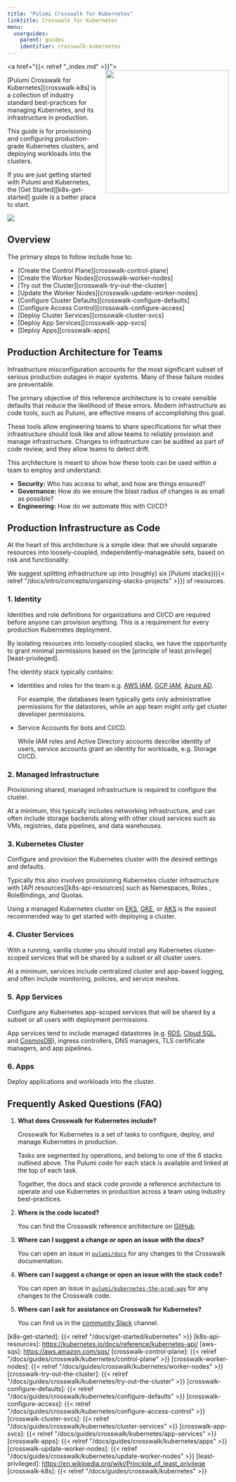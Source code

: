 ```yaml
---
title: "Pulumi Crosswalk for Kubernetes"
linktitle: Crosswalk for Kubernetes
menu:
  userguides:
    parent: guides
    identifier: crosswalk-kubernetes
---
```


<a href="{{< relref "_index.md" >}}">
    <img src="/images/docs/reference/crosswalk/kubernetes/crosswalk-for-k8s.svg" align="right" width="280" style="margin: 0 0 32px 16px;">
</a>

[Pulumi Crosswalk for Kubernetes][crosswalk-k8s] is a collection of industry standard
best-practices for managing Kubernetes, and its infrastructure in production.

This guide is for provisioning and configuring production-grade Kubernetes
clusters, and deploying workloads into the clusters.

If you are just getting started with Pulumi and Kubernetes, the [Get Started][k8s-get-started] guide is a better place to start.

<a href="/images/docs/quickstart/kubernetes/cake.svg">
<img src="/images/docs/quickstart/kubernetes/cake.svg">
</a>

## Overview

The primary steps to follow include how to:

  * [Create the Control Plane][crosswalk-control-plane]
  * [Create the Worker Nodes][crosswalk-worker-nodes]
  * [Try out the Cluster][crosswalk-try-out-the-cluster]
  * [Update the Worker Nodes][crosswalk-update-worker-nodes]
  * [Configure Cluster Defaults][crosswalk-configure-defaults]
  * [Configure Access Control][crosswalk-configure-access]
  * [Deploy Cluster Services][crosswalk-cluster-svcs]
  * [Deploy App Services][crosswalk-app-svcs]
  * [Deploy Apps][crosswalk-apps]

## Production Architecture for Teams

Infrastructure misconfiguration accounts for the most significant subset of serious
production outages in major systems. Many of these failure modes are preventable.

The primary objective of this reference architecture is to create sensible
defaults that reduce the likelihood of these errors. Modern infrastructure as
code tools, such as Pulumi, are effective means of accomplishing
this goal.

These tools allow engineering teams to share specifications for what their
infrastructure should look like and allow teams to reliably provision and manage
infrastructure. Changes to infrastructure can be audited as part of
code review, and they allow teams to detect drift.

This architecture is meant to show how these tools can be used within a team
to employ and understand:

* **Security:** Who has access to what, and how are things ensured?
* **Governance:** How do we ensure the blast radius of changes is as small as possible?
* **Engineering:**  How do we automate this with CI/CD?

## Production Infrastructure as Code

At the heart of this architecture is a simple idea: that we should separate resources into
loosely-coupled, independently-manageable sets, based on risk and functionality.

We suggest splitting infrastructure up into (roughly) six [Pulumi
stacks]({{< relref "/docs/intro/concepts/organizing-stacks-projects" >}}) of resources.

### 1. Identity

Identities and role definitions for organizations and CI/CD are required before anyone can provision
anything. This is a requirement for every production Kubernetes deployment.

By isolating resources into loosely-coupled stacks, we
have the opportunity to grant minimal permissions based on the [principle of least
privilege][least-privileged].

The identity stack typically contains:

* Identities and roles for the team e.g. [AWS IAM][aws-iam], [GCP IAM][gcp-iam], [Azure AD][azure-ad].

    For example, the databases team typically gets only administrative permissions for the datastores, while an app team might only get cluster developer permissions.
* Service Accounts for bots and CI/CD.

    While IAM roles and Active Directory accounts describe identity of users,
    service accounts grant an identity for workloads, e.g. Storage
    CI/CD.

### 2. Managed Infrastructure

Provisioning shared, managed infrastructure is required to configure the
cluster.

At a minimum, this typically includes networking infrastructure,
and can often include storage backends along with other cloud services such as
VMs, registries, data pipelines, and data warehouses.

### 3. Kubernetes Cluster

Configure and provision the Kubernetes cluster with the desired settings and defaults.

Typically this also involves provisioning Kubernetes cluster infrastructure
with [API resources][k8s-api-resources] such as Namespaces, Roles , RoleBindings, and Quotas.

Using a managed Kubernetes cluster on [EKS][eks], [GKE][gke], or [AKS][aks] is
the easiest recommended way to get started with deploying a cluster.

### 4. Cluster Services

With a running, vanilla cluster you should install any Kubernetes cluster-scoped
services that will be shared by a subset or all cluster users.

At a minimum, services include centralized cluster and app-based logging, and often
include monitoring, policies, and service meshes.

### 5. App Services

Configure any Kubernetes app-scoped services that will be shared
by a subset or all users with deployment permissions.

App services tend to include managed datastores (e.g. [RDS][aws-rds],
[Cloud SQL][cloud-sql], and [CosmosDB][cosmos-db]), ingress controllers,
DNS managers, TLS certificate managers, and app pipelines.

### 6. Apps

Deploy applications and workloads into the cluster.

## Frequently Asked Questions (FAQ)

1. **What does Crosswalk for Kubernetes include?**

    Crosswalk for Kubernetes is a set of tasks to configure, deploy, and manage
    Kubernetes in production.

    Tasks are segmented by operations, and belong to one of the 6 stacks outlined above.
    The Pulumi code for each stack is available and linked at the top of each task.

    Together, the docs and stack code provide a reference architecture to operate
    and use Kubernetes in production across a team using industry best-practices.

1. **Where is the code located?**

    You can find the Crosswalk reference architecture on [GitHub][ktpw-gh].

1. **Where can I suggest a change or open an issue with the docs?**

    You can open an issue in [`pulumi/docs`][pulumi-docs] for any changes to the
    Crosswalk documentation.

1. **Where can I suggest a change or open an issue with the stack code?**

    You can open an issue in [`pulumi/kubernetes-the-prod-way`][pulumi-ktpw] for
    any changes to the Crosswalk code.

1. **Where can I ask for assistance on Crosswalk for Kubernetes?**

    You can find us in the [community Slack][pulumi-slack] channel.

[pulumi-slack]: https://slack.pulumi.com/
[pulumi-docs]: https://github.com/pulumi/docs
[pulumi-ktpw]: https://github.com/pulumi/kubernetes-the-prod-way
[ktpw-gh]: https://github.com/pulumi/kubernetes-the-prod-way
[aws-iam]: https://aws.amazon.com/iam/
[gcp-iam]: https://cloud.google.com/iam/
[azure-ad]: https://azure.microsoft.com/en-us/services/active-directory/
[eks]: https://aws.amazon.com/eks/
[gke]: https://cloud.google.com/kubernetes-engine/
[aks]: https://docs.microsoft.com/en-us/azure/aks/
[aws-rds]: https://aws.amazon.com/rds
[cloud-sql]: https://cloud.google.com/sql/
[cosmos-db]: https://azure.microsoft.com/en-us/services/cosmos-db/
[k8s-get-started]: {{< relref "/docs/get-started/kubernetes" >}}
[k8s-api-resources]: https://kubernetes.io/docs/reference/kubernetes-api/
[aws-sqs]: https://aws.amazon.com/sqs/
[crosswalk-control-plane]: {{< relref "/docs/guides/crosswalk/kubernetes/control-plane" >}}
[crosswalk-worker-nodes]: {{< relref "/docs/guides/crosswalk/kubernetes/worker-nodes" >}}
[crosswalk-try-out-the-cluster]: {{< relref "/docs/guides/crosswalk/kubernetes/try-out-the-cluster" >}}
[crosswalk-configure-defaults]: {{< relref "/docs/guides/crosswalk/kubernetes/configure-defaults" >}}
[crosswalk-configure-access]: {{< relref "/docs/guides/crosswalk/kubernetes/configure-access-control" >}}
[crosswalk-cluster-svcs]: {{< relref "/docs/guides/crosswalk/kubernetes/cluster-services" >}}
[crosswalk-app-svcs]: {{< relref "/docs/guides/crosswalk/kubernetes/app-services" >}}
[crosswalk-apps]: {{< relref "/docs/guides/crosswalk/kubernetes/apps" >}}
[crosswalk-update-worker-nodes]: {{< relref "/docs/guides/crosswalk/kubernetes/update-worker-nodes" >}}
[least-privileged]: https://en.wikipedia.org/wiki/Principle_of_least_privilege
[crosswalk-k8s]: {{< relref "/docs/guides/crosswalk/kubernetes" >}}
